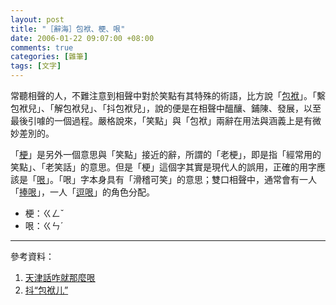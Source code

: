 ```yaml
--- 
layout: post
title: "［辭海］包袱、梗、哏"
date: 2006-01-22 09:07:00 +08:00
comments: true
categories: [雜筆]
tags: [文字]
---
```


常聽相聲的人，不難注意到相聲中對於笑點有其特殊的術語，比方說「[包袱][111]」。「繫包袱兒」、「解包袱兒」、「抖包袱兒」，說的便是在相聲中醞釀、鋪陳、發展，以至最後引噱的一個過程。嚴格說來，「笑點」與「包袱」兩辭在用法與涵義上是有微妙差別的。

<!-- more -->

「[梗][112]」是另外一個意思與「笑點」接近的辭，所謂的「老梗」，即是指「經常用的笑點」、「老笑話」的意思。但是「梗」這個字其實是現代人的誤用，正確的用字應該是「[哏][113]」。「哏」字本身具有「滑稽可笑」的意思；雙口相聲中，通常會有一人「[捧哏][114]」，一人「[逗哏][115]」的角色分配。

- 梗：ㄍㄥˇ
- 哏：ㄍㄣˊ

----

參考資料：

1. [天津話咋就那麼哏][china]
2. [抖“包袱儿”][ndcnc]

[111]: http://140.111.34.46/cgi-bin/dict/GetContent.cgi?Database=dict&DocNum=3626&GraphicWord=yes&QueryString=%A5%5D%B5%F6
[112]: http://140.111.34.46/cgi-bin/dict/GetContent.cgi?Database=dict&DocNum=60305&GraphicWord=yes&QueryString=%B1%F0
[113]: http://140.111.34.46/cgi-bin/dict/GetContent.cgi?Database=dict&DocNum=59966&GraphicWord=yes&QueryString=%CD%FE
[114]: http://140.111.34.46/cgi-bin/dict/GetContent.cgi?Database=dict&DocNum=12891&GraphicWord=yes&QueryString=%CD%FE
[115]: http://140.111.34.46/cgi-bin/dict/GetContent.cgi?Database=dict&DocNum=32575&GraphicWord=yes&QueryString=%CD%FE
[china]: http://big5.china.com.cn/chinese/feature/814147.htm
[ndcnc]: http://www.ndcnc.gov.cn/datalib/2002/ArtKnowledge/DL/DL-175775